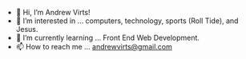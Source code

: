 - 👋 Hi, I’m Andrew Virts!
- 👀 I’m interested in ... computers, technology, sports (Roll Tide), and Jesus.
- 🌱 I’m currently learning ... Front End Web Development.
- 📫 How to reach me ... andrewvirts@gmail.com

<!---
asvirts/asvirts is a ✨ special ✨ repository because its `README.md` (this file) appears on your GitHub profile.
You can click the Preview link to take a look at your changes.
--->
